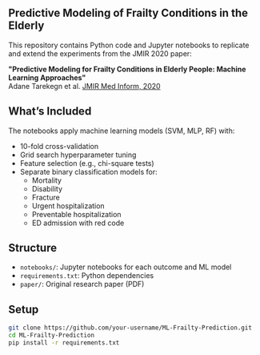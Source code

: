 ## Predictive Modeling of Frailty Conditions in the Elderly

This repository contains Python code and Jupyter notebooks to replicate and extend the experiments from the JMIR 2020 paper:

**"Predictive Modeling for Frailty Conditions in Elderly People: Machine Learning Approaches"**  
Adane Tarekegn et al. [JMIR Med Inform, 2020](https://doi.org/10.2196/16678)

## What’s Included

The notebooks apply machine learning models (SVM, MLP, RF) with:
- 10-fold cross-validation
- Grid search hyperparameter tuning
- Feature selection (e.g., chi-square tests)
- Separate binary classification models for:
  - Mortality
  - Disability
  - Fracture
  - Urgent hospitalization
  - Preventable hospitalization
  - ED admission with red code

## Structure

- `notebooks/`: Jupyter notebooks for each outcome and ML model
- `requirements.txt`: Python dependencies
- `paper/`: Original research paper (PDF)

## Setup

```bash
git clone https://github.com/your-username/ML-Frailty-Prediction.git
cd ML-Frailty-Prediction
pip install -r requirements.txt
